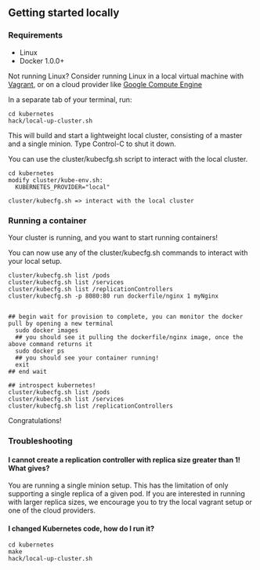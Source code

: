 ## Getting started locally

### Requirements 

 - Linux 
 - Docker 1.0.0+

Not running Linux? Consider running Linux in a local virtual machine with [Vagrant](vagrant.md), or on a cloud provider like [Google Compute Engine](gce.md)

In a separate tab of your terminal, run:

```
cd kubernetes
hack/local-up-cluster.sh
```

This will build and start a lightweight local cluster, consisting of a master and a single minion. Type Control-C to shut it down.

You can use the cluster/kubecfg.sh script to interact with the local cluster.

```
cd kubernetes
modify cluster/kube-env.sh:
  KUBERNETES_PROVIDER="local"

cluster/kubecfg.sh => interact with the local cluster
```

### Running a container

Your cluster is running, and you want to start running containers!

You can now use any of the cluster/kubecfg.sh commands to interact with your local setup.
```
cluster/kubecfg.sh list /pods
cluster/kubecfg.sh list /services
cluster/kubecfg.sh list /replicationControllers
cluster/kubecfg.sh -p 8080:80 run dockerfile/nginx 1 myNginx


## begin wait for provision to complete, you can monitor the docker pull by opening a new terminal
  sudo docker images
  ## you should see it pulling the dockerfile/nginx image, once the above command returns it
  sudo docker ps
  ## you should see your container running!
  exit
## end wait

## introspect kubernetes!
cluster/kubecfg.sh list /pods
cluster/kubecfg.sh list /services
cluster/kubecfg.sh list /replicationControllers
```

Congratulations!

### Troubleshooting

#### I cannot create a replication controller with replica size greater than 1!  What gives?

You are running a single minion setup.  This has the limitation of only supporting a single replica of a given pod.  If you are interested in running with larger replica sizes, we encourage you to try the local vagrant setup or one of the cloud providers.

#### I changed Kubernetes code, how do I run it?

```
cd kubernetes
make
hack/local-up-cluster.sh
```
